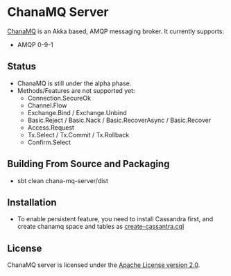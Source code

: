 # ChanaMQ Server

[ChanaMQ](http://https://github.com/qingmang-team/chana-mq) is an Akka based, AMQP messaging broker. It currently supports:

 * AMQP 0-9-1

## Status

 * ChanaMQ is still under the alpha phase.
 * Methods/Features are not supported yet:
   * Connection.SecureOk
   * Channel.Flow
   * Exchange.Bind / Exchange.Unbind
   * Basic.Reject / Basic.Nack / Basic.RecoverAsync / Basic.Recover
   * Access.Request
   * Tx.Select / Tx.Commit / Tx.Rollback
   * Confirm.Select

## Building From Source and Packaging

 * sbt clean chana-mq-server/dist

## Installation

 * To enable persistent feature, you need to install Cassandra first, and create chanamq space and tables as [create-cassantra.cql](https://github.com/qingmang-team/chanamq/blob/master/chana-mq-server/src/main/resources/create-cassantra.cql)

## License

ChanaMQ server is licensed under the [Apache License version 2.0](LICENSE-APACHE2).

